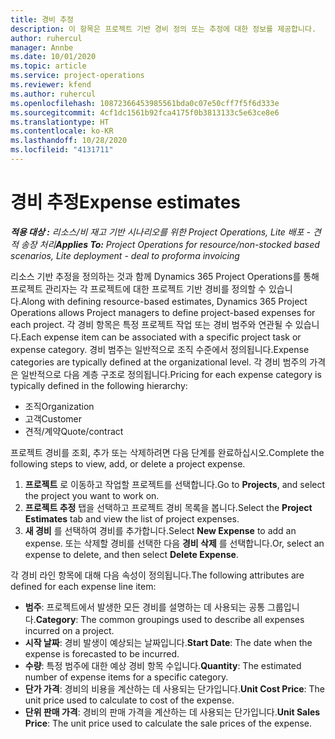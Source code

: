 ```yaml
---
title: 경비 추정
description: 이 항목은 프로젝트 기반 경비 정의 또는 추정에 대한 정보를 제공합니다.
author: ruhercul
manager: Annbe
ms.date: 10/01/2020
ms.topic: article
ms.service: project-operations
ms.reviewer: kfend
ms.author: ruhercul
ms.openlocfilehash: 10872366453985561bda0c07e50cff7f5f6d333e
ms.sourcegitcommit: 4cf1dc1561b92fca4175f0b3813133c5e63ce8e6
ms.translationtype: HT
ms.contentlocale: ko-KR
ms.lasthandoff: 10/28/2020
ms.locfileid: "4131711"
---
```

# <a name="expense-estimates"></a><span data-ttu-id="2ef2f-103">경비 추정</span><span class="sxs-lookup"><span data-stu-id="2ef2f-103">Expense estimates</span></span>
<span data-ttu-id="2ef2f-104">_**적용 대상 :** 리소스/비 재고 기반 시나리오를 위한 Project Operations, Lite 배포 - 견적 송장 처리_</span><span class="sxs-lookup"><span data-stu-id="2ef2f-104">_**Applies To:** Project Operations for resource/non-stocked based scenarios, Lite deployment - deal to proforma invoicing_</span></span>

<span data-ttu-id="2ef2f-105">리소스 기반 추정을 정의하는 것과 함께 Dynamics 365 Project Operations를 통해 프로젝트 관리자는 각 프로젝트에 대한 프로젝트 기반 경비를 정의할 수 있습니다.</span><span class="sxs-lookup"><span data-stu-id="2ef2f-105">Along with defining resource-based estimates, Dynamics 365 Project Operations allows Project managers to define project-based expenses for each project.</span></span> <span data-ttu-id="2ef2f-106">각 경비 항목은 특정 프로젝트 작업 또는 경비 범주와 연관될 수 있습니다.</span><span class="sxs-lookup"><span data-stu-id="2ef2f-106">Each expense item can be associated with a specific project task or expense category.</span></span> <span data-ttu-id="2ef2f-107">경비 범주는 일반적으로 조직 수준에서 정의됩니다.</span><span class="sxs-lookup"><span data-stu-id="2ef2f-107">Expense categories are typically defined at the organizational level.</span></span> <span data-ttu-id="2ef2f-108">각 경비 범주의 가격은 일반적으로 다음 계층 구조로 정의됩니다.</span><span class="sxs-lookup"><span data-stu-id="2ef2f-108">Pricing for each expense category is typically defined in the following hierarchy:</span></span>

- <span data-ttu-id="2ef2f-109">조직</span><span class="sxs-lookup"><span data-stu-id="2ef2f-109">Organization</span></span>
- <span data-ttu-id="2ef2f-110">고객</span><span class="sxs-lookup"><span data-stu-id="2ef2f-110">Customer</span></span>
- <span data-ttu-id="2ef2f-111">견적/계약</span><span class="sxs-lookup"><span data-stu-id="2ef2f-111">Quote/contract</span></span>

<span data-ttu-id="2ef2f-112">프로젝트 경비를 조회, 추가 또는 삭제하려면 다음 단계를 완료하십시오.</span><span class="sxs-lookup"><span data-stu-id="2ef2f-112">Complete the following steps to view, add, or delete a project expense.</span></span>

1. <span data-ttu-id="2ef2f-113">**프로젝트** 로 이동하고 작업할 프로젝트를 선택합니다.</span><span class="sxs-lookup"><span data-stu-id="2ef2f-113">Go to **Projects**, and select the project you want to work on.</span></span>
2. <span data-ttu-id="2ef2f-114">**프로젝트 추정** 탭을 선택하고 프로젝트 경비 목록을 봅니다.</span><span class="sxs-lookup"><span data-stu-id="2ef2f-114">Select the **Project Estimates** tab and view the list of project expenses.</span></span>
3. <span data-ttu-id="2ef2f-115">**새 경비** 를 선택하여 경비를 추가합니다.</span><span class="sxs-lookup"><span data-stu-id="2ef2f-115">Select **New Expense** to add an expense.</span></span> <span data-ttu-id="2ef2f-116">또는 삭제할 경비를 선택한 다음 **경비 삭제** 를 선택합니다.</span><span class="sxs-lookup"><span data-stu-id="2ef2f-116">Or, select an expense to delete, and then select **Delete Expense**.</span></span>

<span data-ttu-id="2ef2f-117">각 경비 라인 항목에 대해 다음 속성이 정의됩니다.</span><span class="sxs-lookup"><span data-stu-id="2ef2f-117">The following attributes are defined for each expense line item:</span></span>

- <span data-ttu-id="2ef2f-118">**범주**: 프로젝트에서 발생한 모든 경비를 설명하는 데 사용되는 공통 그룹입니다.</span><span class="sxs-lookup"><span data-stu-id="2ef2f-118">**Category**: The common groupings used to describe all expenses incurred on a project.</span></span>
- <span data-ttu-id="2ef2f-119">**시작 날짜**: 경비 발생이 예상되는 날짜입니다.</span><span class="sxs-lookup"><span data-stu-id="2ef2f-119">**Start Date**: The date when the expense is forecasted to be incurred.</span></span>
- <span data-ttu-id="2ef2f-120">**수량**: 특정 범주에 대한 예상 경비 항목 수입니다.</span><span class="sxs-lookup"><span data-stu-id="2ef2f-120">**Quantity**: The estimated number of expense items for a specific category.</span></span>
- <span data-ttu-id="2ef2f-121">**단가 가격**: 경비의 비용을 계산하는 데 사용되는 단가입니다.</span><span class="sxs-lookup"><span data-stu-id="2ef2f-121">**Unit Cost Price**: The unit price used to calculate to cost of the expense.</span></span>
- <span data-ttu-id="2ef2f-122">**단위 판매 가격**: 경비의 판매 가격을 계산하는 데 사용되는 단가입니다.</span><span class="sxs-lookup"><span data-stu-id="2ef2f-122">**Unit Sales Price**: The unit price used to calculate the sale prices of the expense.</span></span>

